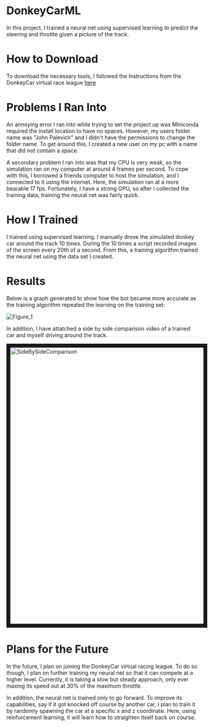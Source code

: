 # DonkeyCarML
  In this project, I trained a neural net using supervised learning to predict the steering and throttle given a picture of the track.
# How to Download
  To download the necessary tools, I followed the instructions from the DonkeyCar virtual race league [here](https://docs.donkeycar.com/guide/simulator/) 
# Problems I Ran Into
  An annoying error I ran into while trying to set the project up was Miniconda required the install location to have no spaces. However, my users folder name was "John Palevich" and I didn't have the permissions to change the folder name. To get around this, I created a new user on my pc with a name that did not contain a space. <p>
  A secondary problem I ran into was that my CPU is very weak, so the simulation ran on my computer at around 4 frames per second. To cope with this, I borrowed a friends computer to host the simulation, and I connected to it using the internet. Here, the simulation ran at a more bearable 17 fps. Fortunately, I have a strong GPU, so after I collected the training data, training the neural net was fairly quick.

# How I Trained
  I trained using supervised learning. I manually drove the simulated donkey car around the track 10 times. During the 10 times a script recorded images of the screen every 20th of a second. From this, a training algorithm trained the neural net using the data set I created.

# Results
  Below is a graph generated to show how the bot became more accurate as the training algorithm repeated the learning on the training set: <p>
![Figure_1](https://user-images.githubusercontent.com/22034172/81135882-b0fe6e80-8f0e-11ea-9470-2abfccb8df11.png)
<p>
  In addition, I have attatched a side by side comparison video of a trained car and myself driving around the track. <p>
<a href="http://www.youtube.com/watch?feature=player_embedded&v=Z4yH-NK1KHg
" target="_blank"><img src="http://img.youtube.com/vi/Z4yH-NK1KHg/0.jpg" 
alt="SideBySideComparison" width="960" height="720" border="10" /></a>
  
# Plans for the Future
  In the future, I plan on joining the DonkeyCar virtual racing league. To do so though, I plan on further training my neural net so that it can compete at a higher level. Currently, it is taking a slow but steady approach, only ever maxing its speed out at 30% of the maximum throttle. <p>
   In addition, the neural net is trained only to go forward. To improve its capabilities, say if it got knocked off course by another car, I plan to train it by randomly spawning the car at a specific x and z coordinate. Here, using reinforcement learning, it will learn how to straighten itself back on course.
